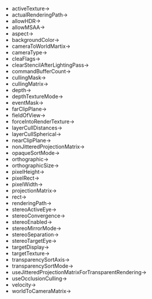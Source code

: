 - activeTexture->
- actualRenderingPath->
- allowHDR->
- allowMSAA->
- aspect->
- backgroundColor->
- cameraToWorldMartix->
- cameraType->
- cleaFlags->
- clearStencilAfterLightingPass->
- commandBufferCount->
- cullingMask->
- cullingMatrix->
- depth->
- depthTextureMode->
- eventMask->
- farClipPlane->
- fieldOfView->
- forceIntoRenderTexture->
- layerCullDistances->
- layerCullSpherical->
- nearClipPlane->
- nonJitteredProjectionMatrix->
- opaqueSortMode->
- orthographic->
- orthographicSize->
- pixelHeight->
- pixelRect->
- pixelWidth->
- projectionMatrix->
- rect->
- renderingPath->
- stereoActiveEye->
- stereoConvergence->
- stereoEnabled->
- stereoMirrorMode->
- stereoSeparation->
- stereoTargetEye->
- targetDisplay->
- targetTexture->
- transparencySortAxis->
- transparencySortMode->
- useJitteredProjectionMatrixForTransparentRendering->
- useOcclusionCulling->
- velocity->
- worldToCameraMatrix->
